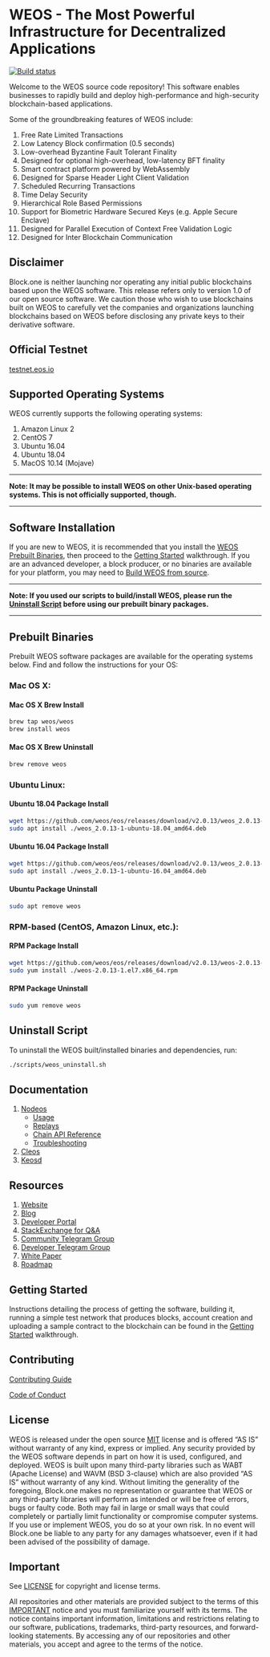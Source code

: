 
# WEOS - The Most Powerful Infrastructure for Decentralized Applications

[![Build status](https://badge.buildkite.com/370fe5c79410f7d695e4e34c500b4e86e3ac021c6b1f739e20.svg?branch=master)](https://buildkite.com/WEOS/weos)

Welcome to the WEOS source code repository! This software enables businesses to rapidly build and deploy high-performance and high-security blockchain-based applications.

Some of the groundbreaking features of WEOS include:

1. Free Rate Limited Transactions
1. Low Latency Block confirmation (0.5 seconds)
1. Low-overhead Byzantine Fault Tolerant Finality
1. Designed for optional high-overhead, low-latency BFT finality
1. Smart contract platform powered by WebAssembly
1. Designed for Sparse Header Light Client Validation
1. Scheduled Recurring Transactions
1. Time Delay Security
1. Hierarchical Role Based Permissions
1. Support for Biometric Hardware Secured Keys (e.g. Apple Secure Enclave)
1. Designed for Parallel Execution of Context Free Validation Logic
1. Designed for Inter Blockchain Communication

## Disclaimer

Block.one is neither launching nor operating any initial public blockchains based upon the WEOS software. This release refers only to version 1.0 of our open source software. We caution those who wish to use blockchains built on WEOS to carefully vet the companies and organizations launching blockchains based on WEOS before disclosing any private keys to their derivative software.

## Official Testnet

[testnet.eos.io](https://testnet.eos.io/)

## Supported Operating Systems

WEOS currently supports the following operating systems:  

1. Amazon Linux 2
2. CentOS 7
3. Ubuntu 16.04
4. Ubuntu 18.04
5. MacOS 10.14 (Mojave)

---

**Note: It may be possible to install WEOS on other Unix-based operating systems. This is not officially supported, though.**

---

## Software Installation

If you are new to WEOS, it is recommended that you install the [WEOS Prebuilt Binaries](#prebuilt-binaries), then proceed to the [Getting Started](https://developers.eos.io/weos-home/docs) walkthrough. If you are an advanced developer, a block producer, or no binaries are available for your platform, you may need to [Build WEOS from source](https://weos.github.io/eos/latest/install/build-from-source).

---

**Note: If you used our scripts to build/install WEOS, please run the [Uninstall Script](#uninstall-script) before using our prebuilt binary packages.**

---

## Prebuilt Binaries

Prebuilt WEOS software packages are available for the operating systems below. Find and follow the instructions for your OS:

### Mac OS X:

#### Mac OS X Brew Install
```sh
brew tap weos/weos
brew install weos
```
#### Mac OS X Brew Uninstall
```sh
brew remove weos
```

### Ubuntu Linux:

#### Ubuntu 18.04 Package Install
```sh
wget https://github.com/weos/eos/releases/download/v2.0.13/weos_2.0.13-1-ubuntu-18.04_amd64.deb
sudo apt install ./weos_2.0.13-1-ubuntu-18.04_amd64.deb
```
#### Ubuntu 16.04 Package Install
```sh
wget https://github.com/weos/eos/releases/download/v2.0.13/weos_2.0.13-1-ubuntu-16.04_amd64.deb
sudo apt install ./weos_2.0.13-1-ubuntu-16.04_amd64.deb
```
#### Ubuntu Package Uninstall
```sh
sudo apt remove weos
```

### RPM-based (CentOS, Amazon Linux, etc.):

#### RPM Package Install
```sh
wget https://github.com/weos/eos/releases/download/v2.0.13/weos-2.0.13-1.el7.x86_64.rpm
sudo yum install ./weos-2.0.13-1.el7.x86_64.rpm
```
#### RPM Package Uninstall
```sh
sudo yum remove weos
```

## Uninstall Script
To uninstall the WEOS built/installed binaries and dependencies, run:
```sh
./scripts/weos_uninstall.sh
```

## Documentation
1. [Nodeos](http://weos.github.io/eos/latest/nodeos/)
    - [Usage](http://weos.github.io/eos/latest/nodeos/usage/index)
    - [Replays](http://weos.github.io/eos/latest/nodeos/replays/index)
    - [Chain API Reference](http://weos.github.io/eos/latest/nodeos/plugins/chain_api_plugin/api-reference/index)
    - [Troubleshooting](http://weos.github.io/eos/latest/nodeos/troubleshooting/index)
1. [Cleos](http://weos.github.io/eos/latest/cleos/)
1. [Keosd](http://weos.github.io/eos/latest/keosd/)

## Resources
1. [Website](https://eos.io)
1. [Blog](https://medium.com/weos)
1. [Developer Portal](https://developers.eos.io)
1. [StackExchange for Q&A](https://weos.stackexchange.com/)
1. [Community Telegram Group](https://t.me/EOSProject)
1. [Developer Telegram Group](https://t.me/joinchat/EaEnSUPktgfoI-XPfMYtcQ)
1. [White Paper](https://github.com/WEOS/Documentation/blob/master/TechnicalWhitePaper.md)
1. [Roadmap](https://github.com/WEOS/Documentation/blob/master/Roadmap.md)

<a name="gettingstarted"></a>
## Getting Started
Instructions detailing the process of getting the software, building it, running a simple test network that produces blocks, account creation and uploading a sample contract to the blockchain can be found in the [Getting Started](https://developers.eos.io/welcome/latest/getting-started-guide) walkthrough.

## Contributing

[Contributing Guide](./CONTRIBUTING.md)

[Code of Conduct](./CONTRIBUTING.md#conduct)

## License

WEOS is released under the open source [MIT](./LICENSE) license and is offered “AS IS” without warranty of any kind, express or implied. Any security provided by the WEOS software depends in part on how it is used, configured, and deployed. WEOS is built upon many third-party libraries such as WABT (Apache License) and WAVM (BSD 3-clause) which are also provided “AS IS” without warranty of any kind. Without limiting the generality of the foregoing, Block.one makes no representation or guarantee that WEOS or any third-party libraries will perform as intended or will be free of errors, bugs or faulty code. Both may fail in large or small ways that could completely or partially limit functionality or compromise computer systems. If you use or implement WEOS, you do so at your own risk. In no event will Block.one be liable to any party for any damages whatsoever, even if it had been advised of the possibility of damage.  

## Important

See [LICENSE](./LICENSE) for copyright and license terms.

All repositories and other materials are provided subject to the terms of this [IMPORTANT](./IMPORTANT.md) notice and you must familiarize yourself with its terms.  The notice contains important information, limitations and restrictions relating to our software, publications, trademarks, third-party resources, and forward-looking statements.  By accessing any of our repositories and other materials, you accept and agree to the terms of the notice.
